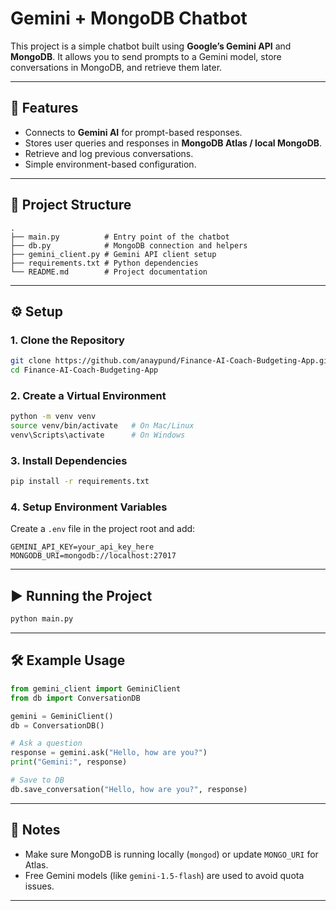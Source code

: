 # Gemini + MongoDB Chatbot

This project is a simple chatbot built using **Google’s Gemini API** and **MongoDB**.
It allows you to send prompts to a Gemini model, store conversations in MongoDB, and retrieve them later.

---

## 🚀 Features

* Connects to **Gemini AI** for prompt-based responses.
* Stores user queries and responses in **MongoDB Atlas / local MongoDB**.
* Retrieve and log previous conversations.
* Simple environment-based configuration.

---

## 📂 Project Structure

```
.
├── main.py          # Entry point of the chatbot
├── db.py            # MongoDB connection and helpers
├── gemini_client.py # Gemini API client setup
├── requirements.txt # Python dependencies
└── README.md        # Project documentation
```

---

## ⚙️ Setup

### 1. Clone the Repository

```bash
git clone https://github.com/anaypund/Finance-AI-Coach-Budgeting-App.git
cd Finance-AI-Coach-Budgeting-App
```

### 2. Create a Virtual Environment

```bash
python -m venv venv
source venv/bin/activate   # On Mac/Linux
venv\Scripts\activate      # On Windows
```

### 3. Install Dependencies

```bash
pip install -r requirements.txt
```

### 4. Setup Environment Variables

Create a `.env` file in the project root and add:

```env
GEMINI_API_KEY=your_api_key_here
MONGODB_URI=mongodb://localhost:27017
```

---

## ▶️ Running the Project

```bash
python main.py
```

---

## 🛠️ Example Usage

```python
from gemini_client import GeminiClient
from db import ConversationDB

gemini = GeminiClient()
db = ConversationDB()

# Ask a question
response = gemini.ask("Hello, how are you?")
print("Gemini:", response)

# Save to DB
db.save_conversation("Hello, how are you?", response)
```

---

## 📌 Notes

* Make sure MongoDB is running locally (`mongod`) or update `MONGO_URI` for Atlas.
* Free Gemini models (like `gemini-1.5-flash`) are used to avoid quota issues.

---
